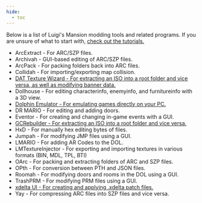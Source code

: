 ```yaml
---
hide:
  - toc
---
```


Below is a list of Luigi's Mansion modding tools and related programs. 
If you are unsure of what to start with, [check out the tutorials.](https://www.lbmwiki.net/index_tutorials)

- ArcExtract - For ARC/SZP files.
- Archivah - GUI-based editing of ARC/SZP files.
- ArcPack - For packing folders back into ARC files.
- Collidah - For importing/exporting map collision.
- [DAT Texture Wizard - For extracting an ISO into a root folder and vice versa, as well as modifying banner data.](tools/DAT_TW.md)
- Dollhouse - For editing characterinfo, enemyinfo, and furnitureinfo with a 3D view.
- [Dolphin Emulator - For emulating games directly on your PC.](tools/dolphin.md)
- DR MARIO - For editing and adding doors.
- Eventor - For creating and changing in-game events with a GUI.
- [GCRebuilder - For extracting an ISO into a root folder and vice versa.](tools/GCR.md)
- HxD - For manually hex editing bytes of files.
- Jumpah - For modifying JMP files using a GUI.
- LMARIO - For adding AR Codes to the DOL.
- LMTextureInjector - For exporting and importing textures in various formats (BIN, MDL, TPL, BTI)
- OArc - For packing and extracting folders of ARC and SZP files.
- OPth - For conversion between PTH and JSON files.
- Roomah - For modifying doors and rooms in the DOL using a GUI.
- TrashPRM - For modifying PRM files using a GUI.
- [xdelta UI - For creating and applying .xdelta patch files.](tools/xdeltaUI.md)
- Yay - For compressing ARC files into SZP files and vice versa.